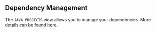 
## Dependency Management

The `JAVA PROJECTS` view allows you to manage your dependencies. More details can be found [here](https://github.com/microsoft/vscode-java-dependency#manage-dependencies).
